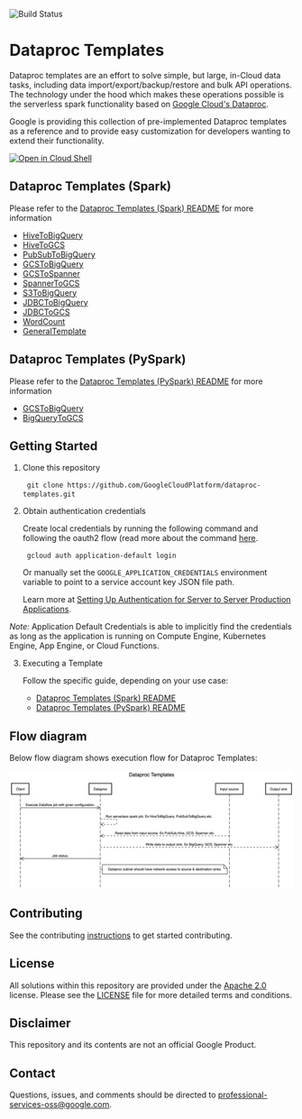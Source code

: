 ![Build Status](http://35.227.235.112/buildStatus/icon?job=dataproc-templates-build%2Fbuild-job)
# Dataproc Templates
Dataproc templates are an effort to solve simple, but large, in-Cloud data tasks, including data import/export/backup/restore and bulk API operations. The technology under the hood which makes these operations possible is the serverless spark functionality based on [Google Cloud's Dataproc](https://cloud.google.com/dataproc/).

Google is providing this collection of pre-implemented Dataproc templates as a reference and to provide easy customization for developers wanting to extend their functionality.

[![Open in Cloud Shell](http://gstatic.com/cloudssh/images/open-btn.svg)](https://console.cloud.google.com/cloudshell/editor)


## Dataproc Templates (Spark)
Please refer to the [Dataproc Templates (Spark) README](java/README.md)  for more information
* [HiveToBigQuery](src/main/java/com/google/cloud/dataproc/templates/hive/README.md)
* [HiveToGCS](src/main/java/com/google/cloud/dataproc/templates/hive/README.md)
* [PubSubToBigQuery](src/main/java/com/google/cloud/dataproc/templates/pubsub/README.md)
* [GCSToBigQuery](src/main/java/com/google/cloud/dataproc/templates/gcs/README.md)
* [GCSToSpanner](src/main/java/com/google/cloud/dataproc/templates/gcs/README.md)
* [SpannerToGCS](src/main/java/com/google/cloud/dataproc/templates/databases/README.md)
* [S3ToBigQuery](src/main/java/com/google/cloud/dataproc/templates/s3/README.md)
* [JDBCToBigQuery](src/main/java/com/google/cloud/dataproc/templates/jdbc/README.md)
* [JDBCToGCS](src/main/java/com/google/cloud/dataproc/templates/jdbc/README.md)
* [WordCount](src/main/java/com/google/cloud/dataproc/templates/word/WordCount.java)
* [GeneralTemplate](src/main/java/com/google/cloud/dataproc/templates/general/README.md)

## Dataproc Templates (PySpark)
Please refer to the [Dataproc Templates (PySpark) README](python/README.md) for more information
* [GCSToBigQuery](python/dataproc_templates/gcs/README.md)
* [BigQueryToGCS](python/dataproc_templates/bigquery/README.md)

## Getting Started

1) Clone this repository

        git clone https://github.com/GoogleCloudPlatform/dataproc-templates.git
2) Obtain authentication credentials

   Create local credentials by running the following command and following the
   oauth2 flow (read more about the command [here](https://cloud.google.com/sdk/gcloud/reference/auth/application-default/login).

        gcloud auth application-default login

   Or manually set the `GOOGLE_APPLICATION_CREDENTIALS` environment variable
   to point to a service account key JSON file path.

   Learn more at [Setting Up Authentication for Server to Server Production Applications](https://developers.google.com/identity/protocols/oauth2/service-account).

*Note:* Application Default Credentials is able to implicitly find the credentials as long as the application is running on Compute Engine, Kubernetes Engine, App Engine, or Cloud Functions.

3) Executing a Template 

    Follow the specific guide, depending on your use case:
   - [Dataproc Templates (Spark) README](java/README.md)
   - [Dataproc Templates (PySpark) README](python/README.md)

## Flow diagram

Below flow diagram shows execution flow for Dataproc Templates:

![Dataproc templates flow diagram](dp-templates.png)

## Contributing
See the contributing [instructions](/CONTRIBUTING.md) to get started contributing.

## License
All solutions within this repository are provided under the [Apache 2.0](https://www.apache.org/licenses/LICENSE-2.0) license. Please see the [LICENSE](/LICENSE) file for more detailed terms and conditions.

## Disclaimer
This repository and its contents are not an official Google Product.

## Contact
Questions, issues, and comments should be directed to
[professional-services-oss@google.com](mailto:professional-services-oss@google.com).

[gcf]: https://cloud.google.com/functions/
[gcf-bg]: https://cloud.google.com/functions/docs/writing/background
[logs-export]: https://cloud.google.com/logging/docs/export/
